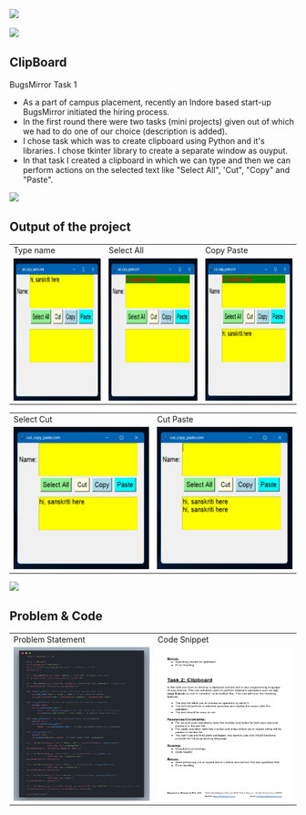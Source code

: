 <a href="LICENSE"><img src="https://img.shields.io/badge/License-MIT-purple.svg?labelColor=303030" /></a>
<br />

![](https://i.imgur.com/waxVImv.png)

## ClipBoard

BugsMirror Task 1

* As a part of campus placement, recently an Indore based start-up BugsMirror initiated the hiring process.
* In the first round there were two tasks (mini projects) given out of which we had to do one of our choice (description is added).
* I chose task which was to create clipboard using Python and it's libraries. I chose tkinter library to create a separate window as ouyput.
* In that task I created a clipboard in which we can type and then we can perform actions on the selected text like "Select All", 'Cut", "Copy" and "Paste".

![](https://i.imgur.com/waxVImv.png)

## Output of the project

<table>
  <tr>
    <td>Type name</td>
    <td>Select All</td>
    <td>Copy Paste</td>
  </tr>
  <tr>
    <td><img src="Output/Type.png" width=250 height=250></td>
    <td><img src="Output/Select All.png" width=250 height=250></td>
    <td><img src="Output/Copy Paste.png" width=250 height=250></td>
  </tr>
 </table>

<table align="center">
  <tr>
    <td>Select Cut</td>
    <td>Cut Paste</td>
  </tr>
  <tr>
    <td><img src="Output/Cut.png" width=250 height=250></td>
    <td><img src="Output/Cut Paste.png" width=250 height=250></td>
  </tr>
 </table>

![](https://i.imgur.com/waxVImv.png)

## Problem & Code

<table>
  <tr>
    <td>Problem Statement</td>
    <td>Code Snippet</td>
  </tr>
  <tr>
    <td><img src="Output/CodeSnap.png" width=270 height=270></td>
    <td><img src="Output/Page 2.jpg" width=270 height=270></td>
  </tr>
 </table>
